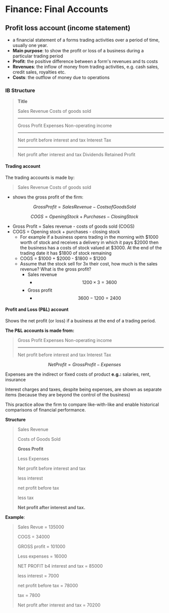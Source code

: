 <script type="text/javascript" async src="https://cdnjs.cloudflare.com/ajax/libs/mathjax/2.7.5/MathJax.js?config=TeX-MML-AM_CHTML"></script>
# Finance: Final Accounts


## Profit loss account (income statement)

 - a financial statement of a forms trading activities over a period of time, usually one year.
 - **Main purpose**: to show the profit or loss of a business during a particular trading period
 -  **Profit**: the positive difference between a form's revenues and ts costs
 -  **Revenues**: the inflow of money from trading activities, e.g. cash sales, credit sales, royalties etc.
 -  **Costs**: the outflow of money due to operations


### IB Structure

>**Title**
>
>Sales Revenue
>Costs of goods sold 
>
>----
>
>
>Gross Profit
>Expenses
>Non-operating income
>
>----
>
>Net profit before interest and tax
>Interest
>Tax
>
>----
>
> Net profit after interest and tax
> Dividends
> Retained Profit


#### Trading account

The trading accounts is made by:

>Sales Revenue
>Costs of goods sold 

 - shows the gross profit of the firm:

$$GrossProfit = SalesRevenue - CostsofGoodsSold$$

$$COGS = OpeningStock + Purchases - ClosingStock$$

 - Gross Profit = Sales revenue - costs of goods sold (COGS)
 - COGS = Opening stock + purchases - closing stock
	 - For example if a business opens trading in the morning with $1000 worth of stock and receives a delivery in which it pays $2000 then the business has a costs of stock valued at $3000. At the end of the trading date it has $1800 of stock remaining
	 - COGS = $1000 + $2000 - $1800 = $1200
	 - Assume that the stock sell for 3x their cost, how much is the sales revenue? What is the gross profit?
		- Sales revenue
			- $$1200 \times 3 = 3600$$
		- Gross profit
			- $$3600 - 1200 = 2400$$


#### Profit and Loss (P&L) account

Shows the net profit (or loss) if a business at the end of a trading period.

**The P&L accounts is made from:**
>Gross Profit
>Expenses
>Non-operating income
>
>----
>
>Net profit before interest and tax
>Interest
>Tax


$$NetProfit = GrossProfit - Expenses$$

Expenses are the indirect or fixed costs of product
**e.g.:** salaries, rent, insurance

Interest charges and taxes, despite being expenses, are shown as separate items (because they are beyond the control of the business)

This practice allow the firm to compare like-with-like and enable historical comparisons of financial performance.

**Structure**
>Sales Revenue
> 
>Costs of Goods Sold
> 
>**Gross Profit**
> 
>Less Expenses
> 
>Net profit before interest and tax
> 
>less interest
> 
>net profit before tax
> 
>less tax 
> 
>**Net profit after interest and tax.**


**Example**:
> Sales Revue = 135000
> 
> COGS = 34000
> 
> GROSS profit = 101000
> 
> Less expenses = 16000
> 
> NET PROFIT b4 interest and tax = 85000
> 
> less interest = 7000
> 
> net profit before tax = 78000
> 
> tax = 7800
> 
> Net profit after interest and tax = 70200




